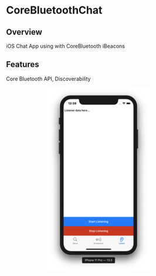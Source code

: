 # CoreBluetoothChat

## Overview
iOS Chat App using with CoreBluetooth iBeacons

## Features
Core Bluetooth API, Discoverability

<p align="center">
  <img height="500" src="/CoreBluetoothChat.png">
</p>
